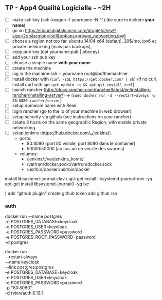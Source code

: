## TP - App4 Qualité Logicielle - ~2H

- [ ] make ssh key (ssh-keygen -f yourname -N "") (be sure to include __your name__)
- [ ] go on https://cloud.digitalocean.com/droplets/new?size=2gb&region=lon1&options=private_networking,ipv6
- [ ] choose a region not too far, ubuntu 14/04 x64 (defaut), 20$/mo, ipv6 et private networking (mais pas backups),
- [ ] copy pub key (cat yourname.pub | pbcopy)
- [ ] add your ssh pub key
- [ ] choose a simple name __with your name__
- [ ] create the machine
- [ ] log in the machine ssh -i yourname root@ipofthemachine
- [ ] install docker with (`curl -sSL https://get.docker.com/ | sh`) (if no curl, install curl with `apt-get update -q && apt-get install curl`)
- [ ] launch rancher (http://docs.rancher.com/rancher/latest/en/installing-rancher/installing-server/) -> (`sudo docker run -d --restart=always -p 80:8080 rancher/server`)
- [ ] setup dommain name with Rémi
- [ ] login rancher (go to the ip of your machine in web browser)
- [ ] setup security via github (see instructions on your rancher)
- [ ] create 3 hosts on the same geographic Region, with enable private networking
- [ ] setup jenkins (https://hub.docker.com/_/jenkins/)
  - ports:
    - 80:8080 (port 80 visible, port 8080 dans le container)
    - 50000:50000 (au cas où on veuille des swarms)
  - volumes:
    - /jenkins/:/var/jenkins_home/
    - /var/run/docker.sock:/var/run/docker.sock
    - /usr/bin/docker:/usr/bin/docker

install libsystemd-journal-dev (
  apt-get install libsystemd-journal-dev -yq
  apt-get install libsystemd-journal0 -yq
  lxc

  )
add "github plugin"
create github token
add github rsa


### auth

docker run --name postgres \
  -e POSTGRES_DATABASE=keycloak \
  -e POSTGRES_USER=keycloak \
  -e POSTGRES_PASSWORD=password \
  -e POSTGRES_ROOT_PASSWORD=password \
  -d postgres

docker run \
  --restart always \
  --name keycloak \
  --link postgres:postgres  \
  -e POSTGRES_DATABASE=keycloak  \
  -e POSTGRES_USER=keycloak \
  -e POSTGRES_PASSWORD=password \
  -p "80:8080" \
  -d rvion/auth:0.19.1
